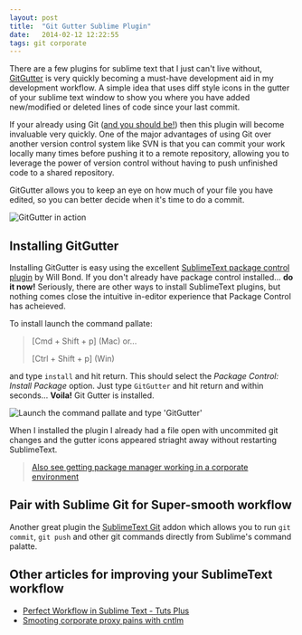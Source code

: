```yaml
---
layout: post
title:  "Git Gutter Sublime Plugin"
date:   2014-02-12 12:22:55
tags: git corporate
---
```


There are a few plugins for sublime text that I just can't live without, [GitGutter][gitgutter] is very quickly becoming a must-have development aid in my development workflow.  A simple idea that uses diff style icons in the gutter of your sublime text window to show you where you have added new/modified or deleted lines of code since your last commit.

If your already using Git ([and you should be!](http://insertwhyusegitlink)) then this plugin will become invaluable very quickly.   One of the major advantages of using Git over another version control system like SVN is that you can commit your work locally many times before pushing it to a remote repository, allowing you to leverage the power of version control without having to push unfinished code to a shared repository.

GitGutter allows you to keep an eye on how much of your file you have edited, so you can better decide when it's time to do a commit.

![GitGutter in action](http://imagepath/images/git-gutter-in-action.jpg)

## Installing GitGutter
Installing GitGutter is easy using the excellent [SublimeText package control plugin](https://sublime.wbond.net/installation) by Will Bond.  If you don't already have package control installed... **do it now!** Seriously, there are other ways to install SublimeText plugins, but nothing comes close the intuitive in-editor experience that Package Control has acheieved.

To install launch the command pallate:

> [Cmd + Shift + p] (Mac) or...
>
> [Ctrl + Shift + p] (Win)

and type `install` and hit return.  This should select the _Package Control: Install Package_ option. Just type `GitGutter` and hit return and within seconds... **Voila!** Git Gutter is installed.

![Launch the command pallate and type 'GitGutter'](http://gitgutterimage.jpg)

When I installed the plugin I already had a file open with uncommited git changes and the gutter icons appeared striaght away without restarting SublimeText.

> [Also see getting package manager working in a corporate environment](http://jmoxon.net/other-article-i-need-to-write)

## Pair with Sublime Git for Super-smooth workflow

Another great plugin the [SublimeText Git](https://github.com/kemayo/sublime-text-git/wiki) addon which allows you to run `git commit`, `git push` and other git commands directly from Sublime's command palatte.

## Other articles for improving your SublimeText workflow
* [Perfect Workflow in Sublime Text - Tuts Plus][perfectSublimeWorflow]
* [Smooting corporate proxy pains with cntlm][cntlm]


[gitgutter]: http://wbond.net/packages/gitgutter
[perfectSublimeWorflow]: http://code.tutsplus.com/articles/perfect-workflow-in-sublime-text-free-course--net-27293
[cntlm]: http://setting-up-cntlm-link
